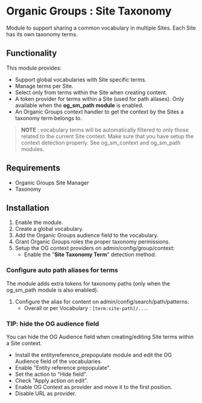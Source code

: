 # Organic Groups : Site Taxonomy

Module to support sharing a common vocabulary in multiple Sites. Each Site has
its own taxonomy terms.

## Functionality

This module provides:

* Support global vocabularies with Site specific terms.
* Manage terms per Site.
* Select only from terms within the Site when creating content.
* A token provider for terms within a Site (used for path aliases). Only
  available when the **og_sm_path module** is enabled.
* An Organic Groups context handler to get the context by the Sites a taxonomy
  term belongs to.

> **NOTE** : vocabulary terms will be automatically filtered to only those
> related to the current Site context.
> Make sure that you have setup the context detection properly.
> See og_sm_context and og_sm_path modules.

## Requirements

* Organic Groups Site Manager
* Taxonomy

## Installation

1. Enable the module.
1. Create a global vocabulary.
1. Add the Organic Groups audience field to the vocabulary.
1. Grant Organic Groups roles the proper taxonomy permissions.
1. Setup the OG context providers on admin/config/group/context:
    * Enable the "**Site Taxonomy Term**" detection method.

### Configure auto path aliases for terms

The module adds extra tokens for taxonomy paths (only when the og_sm_path module
is also enabled).

1. Configure the alias for content on admin/config/search/path/patterns:
    * Overall or per Vocabulary  : `[term:site-path]/...`.

### TIP: hide the OG audience field

You can hide the OG Audience field when creating/editing Site terms within a
Site context.

* Install the entityreference_prepopulate module and edit the OG Audience field
  of the vocabularies.
* Enable "Entity reference prepopulate".
* Set the action to "Hide field".
* Check "Apply action on edit".
* Enable OG Context as provider and move it to the first position.
* Disable URL as provider.
